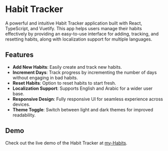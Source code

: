 # Habit Tracker

A powerful and intuitive Habit Tracker application built with React, TypeScript, and Vuetify. This app helps users manage their habits effectively by providing an easy-to-use interface for adding, tracking, and resetting habits, along with localization support for multiple languages.

## Features

- **Add New Habits**: Easily create and track new habits.
- **Increment Days**: Track progress by incrementing the number of days without engaging in bad habits.
- **Reset Habits**: Option to reset habits to start fresh.
- **Localization Support**: Supports English and Arabic for a wider user base.
- **Responsive Design**: Fully responsive UI for seamless experience across devices.
- **Theme Toggle**: Switch between light and dark themes for improved readability.

## Demo

Check out the live demo of the Habit Tracker at [my-Habits](https://bad-habits-tracker.netlify.app/).
 
